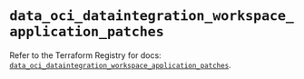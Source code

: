 # `data_oci_dataintegration_workspace_application_patches`

Refer to the Terraform Registry for docs: [`data_oci_dataintegration_workspace_application_patches`](https://registry.terraform.io/providers/oracle/oci/6.18.0/docs/data-sources/dataintegration_workspace_application_patches).
